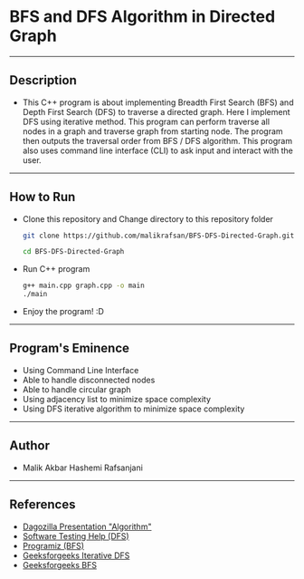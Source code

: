 # BFS and DFS Algorithm in Directed Graph
---
## Description
- This C++ program is about implementing Breadth First Search (BFS) and Depth First Search (DFS) to traverse a directed graph. Here I implement DFS using iterative method. This program can perform traverse all nodes in a graph and traverse graph from starting node. The program then outputs the traversal order from BFS / DFS algorithm. This program also uses command line interface (CLI) to ask input and interact with the user.
---
## How to Run
- Clone this repository and Change directory to this repository folder
    ```sh
    git clone https://github.com/malikrafsan/BFS-DFS-Directed-Graph.git

    cd BFS-DFS-Directed-Graph
    ```
- Run C++ program
    ```sh
    g++ main.cpp graph.cpp -o main
    ./main
    ```
- Enjoy the program! :D
---
## Program's Eminence
- Using Command Line Interface
- Able to handle disconnected nodes
- Able to handle circular graph
- Using adjacency list to minimize space complexity
- Using DFS iterative algorithm to minimize space complexity
---
## Author
- Malik Akbar Hashemi Rafsanjani
---
## References
- [Dagozilla Presentation "Algorithm"](https://docs.google.com/presentation/d/1wsXSH2iqJyrLvrC66QxuG6hBCKDt7bN2pgCzdWNOQrU/edit?ts=60b904ed#slide=id.g4dfce81f19_0_45)
- [Software Testing Help (DFS)](https://www.softwaretestinghelp.com/cpp-dfs-program-to-traverse-graph/)
- [Programiz (BFS)](https://www.programiz.com/dsa/graph-bfs)
- [Geeksforgeeks Iterative DFS](https://www.geeksforgeeks.org/iterative-depth-first-traversal/)
- [Geeksforgeeks BFS](https://www.geeksforgeeks.org/bfs-using-stl-competitive-coding/)
